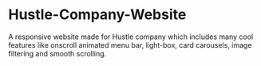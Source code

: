 # Hustle-Company-Website
A responsive website made for Hustle company which includes many cool features like onscroll animated menu bar, light-box, card carousels, image filtering and smooth scrolling. 
